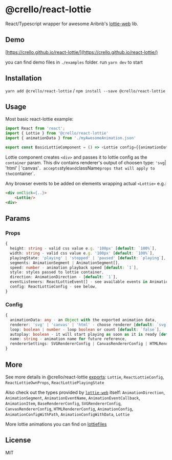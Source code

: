 # @crello/react-lottie

React/Typescript wrapper for awesome Aribnb's [lottie-web](https://github.com/airbnb/lottie-web) lib.

## Demo 
[https://crello.github.io/react-lottie/](https://crello.github.io/react-lottie/)

you can find demo files in `./examples` folder. run `yarn dev` to start

## Installation
`yarn add @crello/react-lottie` / `npm install --save @crello/react-lottie`

## Usage
Most basic react-lottie example:
```typescript
import React from 'react';
import { Lottie } from '@crello/react-lottie'
import { animationData } from './myAwesomeAnimation.json'

export const BasicLottieComponent = () => <Lottie config={{animationData: animationData}}>
```

Lottie component creates `<div>` and passes it to lottie config as the `container` param. This div contains renderer's output of choosen type: `'svg`| 'html' | 'canvas'`. `<Lottie>` accepts `style` and `className` props that will apply to the `container`. 

Any browser events to be added on elements wrapping actual `<Lottie>` e.g.:
```html
<div onClick={..}>
    <Lottie/>
<div>
```

## Params

### Props
```typescript
{
  height: string - valid css value e.g. '100px' [default: `100%`],
  width: string - valid css value e.g. '100px' [default: `100%`],
  playingState: 'playing' | 'stopped' | 'paused' [default: `playing`],
  segments: AnimationSegment | AnimationSegment[],
  speed: number - animation playback speed [default: `1`],
  style: styles passed to lottie container,
  direction: AnimationDirection - [default: `1`],
  eventListeners: ReactLottieEvent[] - see available events in AnimationEventName from 'lottie-web',
  config: ReactLottieConfig - see below,
}
```

### Config
```typescript
{
  animationData: any - an Object with the exported animation data,
  renderer: 'svg' | 'canvas' | 'html' - choose renderer [default: `svg`],
  loop: boolean | number - loop boolean or count [default: `false`],
  autoplay: boolean - it will start playing as soon as it is ready [default: `true`],
  name: string - animation name for future reference,
  rendererSettings: SVGRendererConfig | CanvasRendererConfig | HTMLRendererConfig,
}
```

## More

See more details in @crello/react-lottie [exports](https://github.com/crello/react-lottie/blob/master/src/components/Lottie/interface.ts): `Lottie`, `ReactLottieConfig`, `ReactLottieOwnProps`, `ReactLottiePlayingState`

Also check out the types provided by [`lottie-web`](https://github.com/airbnb/lottie-web/blob/master/index.d.ts) itself: `AnimationDirection`, `AnimationSegment`, `AnimationEventName`, `AnimationEventCallback`, `AnimationItem`, `BaseRendererConfig`, `SVGRendererConfig`, `CanvasRendererConfig`, `HTMLRendererConfig`, `AnimationConfig`, `AnimationConfigWithPath`, `AnimationConfigWithData`, `Lottie`

More lottie animations you can find on [lottiefiles](https://www.lottiefiles.com/)

## License
MIT